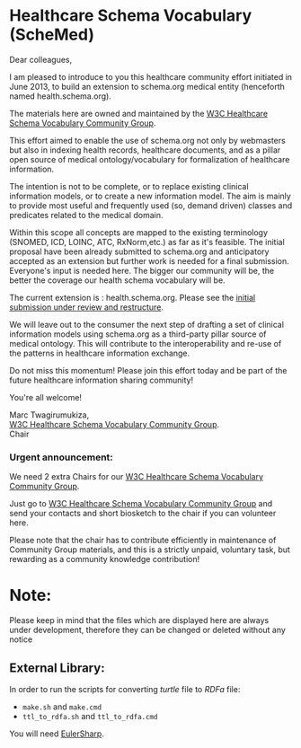 Healthcare Schema Vocabulary  (ScheMed)
=================================
<p>Dear colleagues,</p>
<p>
I am pleased to introduce to you this healthcare community effort initiated in June 2013, to build an extension to schema.org medical entity (henceforth named health.schema.org). </p>
The materials here are owned and maintained by the <a href="http://www.w3.org/community/schemed"> W3C Healthcare Schema Vocabulary Community Group</a>.
 
<p>This effort aimed to enable the use of schema.org not only by webmasters but also in indexing health records, healthcare documents,  and as a pillar open source of medical ontology/vocabulary for formalization of healthcare information.</p>

The intention is not to be complete, or to replace existing clinical information models, or to create a new information model. The aim is mainly to provide most useful and frequently used (so, demand driven) classes and predicates related to the medical domain.</p>

<p> Within this scope all concepts are mapped to the existing terminology (SNOMED, ICD, LOINC, ATC, RxNorm,etc.) as far as it's feasible. The initial proposal have been already submitted to schema.org and anticipatory accepted as an extension but further work is needed for a final submission. Everyone's input is needed here. 
The bigger our community will be, the better the coverage our health schema vocabulary will be.</p>

<p>The current extension is : health.schema.org. Please see the <a href="http://demoschemed.appspot.com/MedicalEntity">initial submission under review and restructure</a>.</p>

<p>We will leave out to the consumer the next step of drafting a set of clinical information models using schema.org as a third-party pillar source of medical ontology. This will contribute to the interoperability and re-use of the patterns in healthcare information exchange.</p>
<p>Do not miss this momentum! Please join this effort today and be part of the future healthcare information sharing community!</p>
<p>You're all welcome!</p>
<p>Marc Twagirumukiza, </br>
<a href="http://www.w3.org/community/schemed"> W3C Healthcare Schema Vocabulary Community Group</a>.</br>
Chair</br></p>

<h3>Urgent announcement:</h3>
<p>We need 2 extra Chairs for our <a href="http://www.w3.org/community/schemed"> W3C Healthcare Schema Vocabulary Community Group</a>.</p>
<p>Just go to <a href="http://www.w3.org/community/schemed"> W3C Healthcare Schema Vocabulary Community Group</a> and send your contacts and short biosketch to the chair if you can volunteer here. </p>
<p>Please note that the chair has to contribute efficiently in maintenance of Community Group materials, and this is a strictly unpaid, voluntary task, but rewarding as a community knowledge contribution!</p>

Note:
=====
Please keep in mind that the files which are displayed here are always under development, therefore they can be changed or deleted without any notice

External Library:
-----------------
In order to run the scripts for converting *turtle* file to *RDFa* file:

+ `make.sh` and `make.cmd`
+ `ttl_to_rdfa.sh` and `ttl_to_rdfa.cmd`

You will need [EulerSharp](http://sourceforge.net/projects/eulersharp/).

